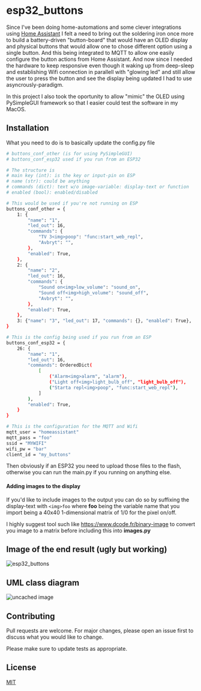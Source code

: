 # esp32_buttons

Since I've been doing home-automations and some clever integrations using [Home Assistant](https://www.home-assistant.io) I felt a need to bring out the soldering iron once more to build a battery-driven "button-board" that would have an OLED display and physical buttons that would allow one to chose different option using a single button. And this being integrated to MQTT to allow one easily configure the button actions from Home Assistant. And now since I needed the hardware to keep responsive even though it waking up from deep-sleep and establishing Wifi connection in parallell with "glowing led" and still allow the user to press the button and see the display being updated I had to use asyncrously-paradigm.

In this project I also took the oportunity to allow "mimic" the OLED using PySimpleGUI framework so that I easier could test the software in my MacOS.

## Installation

What you need to do is to basically update the config.py file

```bash
# buttons_conf_other (is for using PySimpleGUI)
# buttons_conf_esp32 used if you run from an ESP32

# The structure is
# main key (int): is the key or input-pin on ESP
# name (str): could be anything
# commands (dict): text w/o image-variable: display-text or function
# enabled (bool): enabled/disabled

# This would be used if you're not running on ESP
buttons_conf_other = {
    1: {
        "name": "1",
        "led_out": 16,
        "commands": {
            "TV 3<img>poop": "func:start_web_repl",
            "Avbryt": "",
        },
        "enabled": True,
    },
    2: {
        "name": "2",
        "led_out": 16,
        "commands": {
            "Sound on<img>low_volume": "sound_on",
            "Sound off<img>high_volume": "sound_off",
            "Avbryt": "",
        },
        "enabled": True,
    },
    3: {"name": "3", "led_out": 17, "commands": {}, "enabled": True},
}

# This is the config being used if you run from an ESP
buttons_conf_esp32 = {
    26: {
        "name": "1",
        "led_out": 16,
        "commands": OrderedDict(
            [
                ("Alarm<img>alarm", "alarm"),
                ("Light off<img>light_bulb_off", "light_bulb_off"),
                ("Starta repl<img>poop", "func:start_web_repl"),
            ]
        ),
        "enabled": True,
    }
}

# This is the configuration for the MQTT and Wifi
mqtt_user = "homeassistant"
mqtt_pass = "foo"
ssid = "MYWIFI"
wifi_pw = "bar"
client_id = "my_buttons"

```

Then obviously if an ESP32 you need to upload those files to the flash, otherwise you can run the main.py if you running on anything else.

#### Adding images to the display

If you'd like to include images to the output you can do so by suffixing the display-text with `<img>foo` where **foo** being the variable name that you import being a 40x40 1-dimensional matrix of 1/0 for the pixel on/off.

I highly suggest tool such like https://www.dcode.fr/binary-image to convert you image to a matrix before including this into **images.py**



## Image of the end result (ugly but working)

![esp32_buttons](https://tva1.sinaimg.cn/large/007S8ZIlgy1gfy1mxqivlj30m80go7on.jpg)



## UML class diagram

![uncached image](http://www.plantuml.com/plantuml/png/TLJ1ZXCn3BtFL_G8Xrt1hiHXnM55kI2n1zIzHsdYjXOPPveuxOuG_qxYoPIC60vj_1oFtxETv3co3fnwrncdOzoyZ2y_NbytlxhDne4j_zuFUUdFpCeu1E8RydJ0OqRP833yxdss8GwF3whr36dlC9x4jXZRBOnp95XnA8M4h5G6lxkgw4jYzXH5qetoNAX8xul6zhCgM0t16uXH74VWZ3Eg9BqtFoU7mCX-QFbs9W2Gq4NZr81K-TuKmrkfllHZd45TJe374yi6zle82ttHwfhdYfPFackEyZL4L9Ja0Od5uXH8-SDXsHa15kFWTAMQNFATAjbQN6fTxufne4DRztUmKdGGFSVIXBpkNG8PeekWVF4S0fmJa1dBhiocr1Qd0wCOUmZn_zEHuwOatQtx2wXvihIjoGG5wFq56eTOgbJL3h4sJJjN6jTMj_N4mJi7GOhSvvz8BkTXeTOFZ9uAaq_SubgNII40iPfARnnJeCpuW18_9SZqS_Hy3BCNIHl62_8uXpQfcatZ4x7rLresSYs1T6DzsDDXq6JLLICtWv2oLgz1UGQsSjzpmxg__XZjnySFd-vtkwzbLTyUjii07KSowE_BjOCBqAHh6JFeaw-loVsIfA7zV7StFqTFZPnkJK69hHVtQKrYjwvgoR4UqxLYrwJzkzyz0zdKkpy0)


## Contributing
Pull requests are welcome. For major changes, please open an issue first to discuss what you would like to change.

Please make sure to update tests as appropriate.

## License
[MIT](https://choosealicense.com/licenses/mit/)